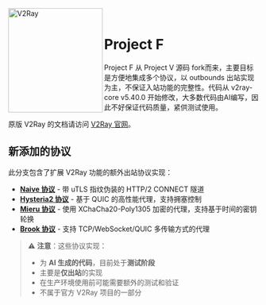<div>
  <img width="190" height="210" align="left" src="https://raw.githubusercontent.com/v2fly/v2fly-github-io/master/docs/.vuepress/public/readme-logo.png" alt="V2Ray"/>
  <br>
  <h1>Project F</h1>
  <p>Project F 从 Project V 源码 fork而来，主要目标是方便地集成多个协议，以 outbounds 出站实现为主，不保证入站功能的完整性。代码从 v2ray-core v5.40.0 开始修改，大多数代码由AI编写，因此不好保证代码质量，紧供测试使用。</p>
</div>

原版 V2Ray 的文档请访问 [V2Ray 官网](https://www.v2fly.org)。

## 新添加的协议

此分支包含了扩展 V2Ray 功能的额外出站协议实现：

- **[Naive 协议](NAIVE_ENHANCEMENT_SUMMARY.md)** - 带 uTLS 指纹伪装的 HTTP/2 CONNECT 隧道
- **[Hysteria2 协议](HYSTERIA2_IMPLEMENTATION_SUMMARY.md)** - 基于 QUIC 的高性能代理，支持拥塞控制
- **[Mieru 协议](MIERU_IMPLEMENTATION_SUMMARY.md)** - 使用 XChaCha20-Poly1305 加密的代理，支持基于时间的密钥轮换
- **[Brook 协议](BROOK_IMPLEMENTATION_SUMMARY.md)** - 支持 TCP/WebSocket/QUIC 多传输方式的代理

> ⚠️ **注意**：这些协议实现：
> - 为 **AI 生成的代码**，目前处于**测试阶段**
> - 主要是**仅出站**的实现
> - 在生产环境使用前可能需要额外的测试和验证
> - 不属于官方 V2Ray 项目的一部分

